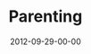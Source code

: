 ---
layout: message
category: message
series: "Knock-Off"
title: "Parenting"
date: 2012-09-29-00-00
message_id: 749
audio: "http://s3.amazonaws.com/crossroads-media/message/audio/knockoff_03.mp3"
audio-duration: "43:09"
program: "http://s3.amazonaws.com/crossroads-media/documents/09_29-30_12Program.pdf"
description: "Brian Tome talks about parenting."
video: "http://s3.amazonaws.com/crossroads-media/message/video/knockoff_03.mp4"
video-duration: "43:14"
video-image: "http://s3.amazonaws.com/crossroads-media/images/knockoff_03_still.jpg"
explicit: false
---